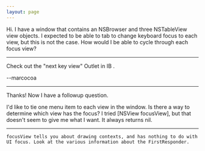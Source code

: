 ```yaml
---
layout: page
---
```


Hi.  I have a window that contains an NSBrowser and three NSTableView view objects.  I expected to be able to tab to change keyboard focus to each view, but this is not the case.  How would I be able to cycle through each focus view?

----
Check out the "next key view" Outlet in IB .

--marcocoa

----
Thanks!  Now I have a followup question. 

I'd like to tie one menu item to each view in the window. Is there a way to determine which view has the focus?  I tried [NSView focusView], but that doesn't seem to give me what I want.  It always returns nil.

----
    focusView tells you about drawing contexts, and has nothing to do with UI focus. Look at the various information about the FirstResponder.
